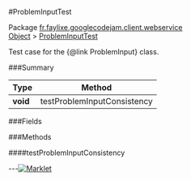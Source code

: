#ProblemInputTest

Package [fr.faylixe.googlecodejam.client.webservice](https://github.com/Faylixe/googlecodejam-client/blob/master/fr/faylixe/googlecodejam/client/webservice)<br>
[Object]() > [ProblemInputTest](https://github.com/Faylixe/googlecodejam-client/blob/master/javadoc/fr/faylixe/googlecodejam/client/webservice/ProblemInputTest.md)

Test case for the {@link ProblemInput} class.

###Summary


| Type | Method |
| --- | --- |
| **void** | testProblemInputConsistency |

###Fields


###Methods

####testProblemInputConsistency


---[![Marklet](https://img.shields.io/badge/Generated%20by-Marklet-green.svg)](https://github.com/Faylixe/marklet)